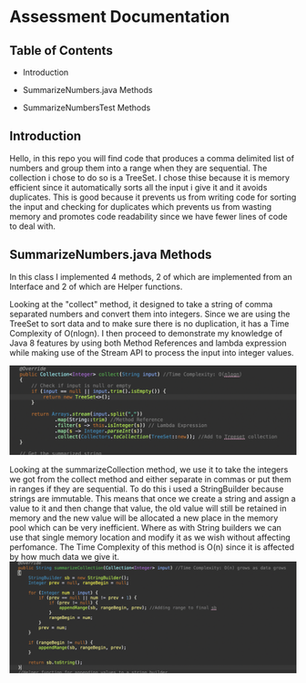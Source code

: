 # Assessment Documentation

## Table of Contents

- Introduction
  
- SummarizeNumbers.java Methods

- SummarizeNumbersTest Methods

## Introduction

Hello, in this repo you will find code that produces a comma delimited list of numbers and group them into a range when they are sequential. The collection i chose to do so is a TreeSet. I chose thise because it is memory efficient since it automatically sorts all the input i give it and it avoids duplicates. This is good because it prevents us from writing code for sorting the input and checking for duplicates which prevents us from wasting memory and promotes code readability since we have fewer lines of code to deal with.

## SummarizeNumbers.java Methods

In this class I implemented 4 methods, 2 of which are implemented from an Interface and 2 of which are Helper functions.

Looking at the "collect" method, it designed to take a string of comma separated numbers and convert them into integers. Since we are using the TreeSet to sort data and to make sure there is no duplication, it has a Time Complexity of O(nlogn). I then proceed to demonstrate my knowledge of Java 8 features by using both Method References and lambda expression while making use of the Stream API to process the input into integer values.

![Code Explanation part1](Images/1.png)

Looking at the summarizeCollection method, we use it to take the integers we got from the collect method and either separate in commas or put them in ranges if they are sequential. To do this i used a StringBuilder because strings are immutable. This means that once we create a string and assign a value to it and then change that value, the old value will still be retained in memory and the new value will be allocated a new place in the memory pool which can be very inefficient. Where as with String builders we can use that single memory location and modify it as we wish without affecting perfomance. The Time Complexity of this method is O(n) since it is affected by how much data we give it.
![Code Explanation part1](Images/2.png)
